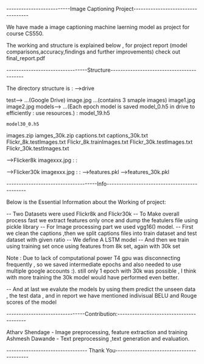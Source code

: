 --------------------------Image Captioning Project-----------------------------------

We have made a image captioning machine laerning model as
project for course CS550.

The working and structure is explained below , for project
report (model comparisons,accuracy,findings and further
improvements) check out final_report.pdf

---------------------------------Structure------------------------------------------

The directory structure is :
-->drive 
                    
   test-->                       ...(Google Drive)
       image.jpg                 ...(contains 3 smaple images)
       image1.jpg
       image2.jpg
   models-->                     ...(Each epoch model is saved 
	model_0.h5                   in drive to efficiently
	:                            use resources.)
	:
        model_19.h5
	
	model30_0.h5
   images.zip
   iamges_30k.zip
   captions.txt
   captions_30k.txt
   Flickr_8k.testImages.txt
   Flickr_8k.trainImages.txt
   Flickr_30k.testImages.txt
   Flickr_30k.testImages.txt

-->Flicker8k
     imagexxx.jpg
     :
     :

-->Flicker30k
     imagexxx.jpg
     :
     :
-->features.pkl
-->features_30k.pkl

-------------------------------------Info---------------------------------------------

Below is the Essential Information about the Working of project:

-- Two Datasets were used Flickr8k and Flickr30k
-- To Make overall process fast we extract features only once
and dump the featulers file using pickle library
-- For Image processing part we used vgg16() model.
-- First we clean the captions ,then we split captions files
into train dataset and test dataset with given ratio
-- We define A LSTM model
-- And then we train using training set once using features
from 8k set, again with 30k set

Note : Due to lack of computational power T4 gpu was
disconnecting frequently , so we saved intermediate epochs
and also needed to use multiple google accounts :).
still only 1 epoch with 30k was possible , I think with more
training the 30k model would have performed even better.

-- And at last we evalute the models by using them predict
the unseen data , the test data , and in report we have mentioned
indivisual BELU and Rouge scores of the model

--------------------------------Contribution:----------------------------------------
  
Atharv Shendage - Image preprocessing, feature extraction and training    
Ashmesh Dawande - Text preprocessing ,text generation and evaluation. 

---------------------------------  Thank You------------------------------------------
